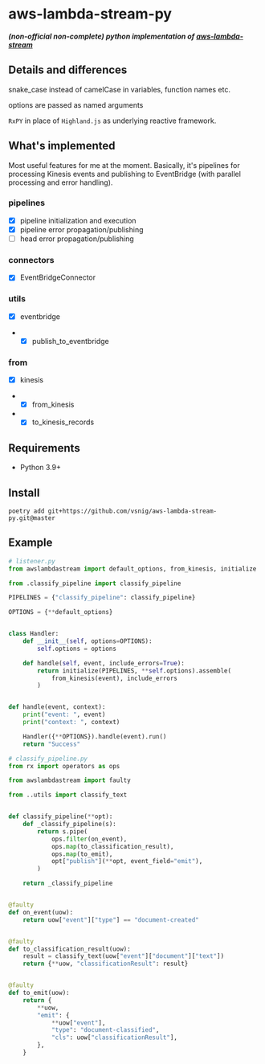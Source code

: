 # aws-lambda-stream-py

**_(non-official non-complete) python implementation of [aws-lambda-stream](https://github.com/jgilbert01/aws-lambda-stream)_**

## Details and differences
snake_case instead of camelCase in variables, function names etc. 

options are passed as named arguments

`RxPY` in place of `Highland.js` as underlying reactive framework.

## What's implemented
Most useful features for me at the moment. Basically, it's pipelines for processing Kinesis events and publishing to EventBridge (with parallel processing and error handling).
### pipelines
 - [x]  pipeline initialization and execution
 - [x]  pipeline error propagation/publishing
 - [ ]  head error propagation/publishing

### connectors
- [x] EventBridgeConnector

### utils
- [x] eventbridge
- - [x]   publish_to_eventbridge

### from
- [x]  kinesis
- - [x] from_kinesis
- - [x] to_kinesis_records

## Requirements
- Python 3.9+

## Install
`poetry add git+https://github.com/vsnig/aws-lambda-stream-py.git@master`

## Example

```python
# listener.py
from awslambdastream import default_options, from_kinesis, initialize

from .classify_pipeline import classify_pipeline

PIPELINES = {"classify_pipeline": classify_pipeline}

OPTIONS = {**default_options}


class Handler:
    def __init__(self, options=OPTIONS):
        self.options = options

    def handle(self, event, include_errors=True):
        return initialize(PIPELINES, **self.options).assemble(
            from_kinesis(event), include_errors
        )


def handle(event, context):
    print("event: ", event)
    print("context: ", context)

    Handler({**OPTIONS}).handle(event).run()
    return "Success"
```

```python
# classify_pipeline.py
from rx import operators as ops

from awslambdastream import faulty

from ..utils import classify_text


def classify_pipeline(**opt):
    def _classify_pipeline(s):
        return s.pipe(
            ops.filter(on_event),
            ops.map(to_classification_result),
            ops.map(to_emit),
            opt["publish"](**opt, event_field="emit"),
        )

    return _classify_pipeline


@faulty
def on_event(uow):
    return uow["event"]["type"] == "document-created"


@faulty
def to_classification_result(uow):
    result = classify_text(uow["event"]["document"]["text"])
    return {**uow, "classificationResult": result}


@faulty
def to_emit(uow):
    return {
        **uow,
        "emit": {
            **uow["event"],
            "type": "document-classified",
            "cls": uow["classificationResult"],
        },
    }
```


